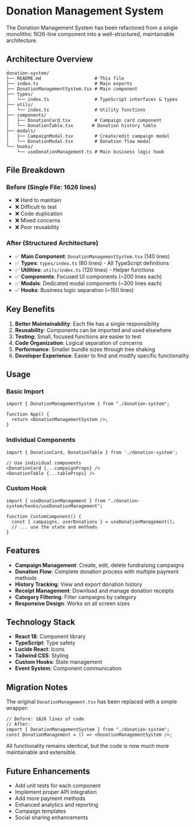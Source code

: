 # Donation Management System

The Donation Management System has been refactored from a single monolithic 1626-line component into a well-structured, maintainable architecture.

## Architecture Overview

```
donation-system/
├── README.md                    # This file
├── index.ts                     # Main exports
├── DonationManagementSystem.tsx # Main component
├── types/
│   └── index.ts                 # TypeScript interfaces & types
├── utils/
│   └── index.ts                 # Utility functions
├── components/
│   ├── DonationCard.tsx         # Campaign card component
│   └── DonationTable.tsx       # Donation history table
├── modals/
│   ├── CampaignModal.tsx        # Create/edit campaign modal
│   └── DonationModal.tsx        # Donation flow modal
└── hooks/
    └── useDonationManagement.ts # Main business logic hook
```

## File Breakdown

### Before (Single File: 1626 lines)

- ❌ Hard to maintain
- ❌ Difficult to test
- ❌ Code duplication
- ❌ Mixed concerns
- ❌ Poor reusability

### After (Structured Architecture)

- ✅ **Main Component**: `DonationManagementSystem.tsx` (140 lines)
- ✅ **Types**: `types/index.ts` (60 lines) - All TypeScript definitions
- ✅ **Utilities**: `utils/index.ts` (120 lines) - Helper functions
- ✅ **Components**: Focused UI components (~200 lines each)
- ✅ **Modals**: Dedicated modal components (~300 lines each)
- ✅ **Hooks**: Business logic separation (~150 lines)

## Key Benefits

1. **Better Maintainability**: Each file has a single responsibility
2. **Reusability**: Components can be imported and used elsewhere
3. **Testing**: Small, focused functions are easier to test
4. **Code Organization**: Logical separation of concerns
5. **Performance**: Smaller bundle sizes through tree shaking
6. **Developer Experience**: Easier to find and modify specific functionality

## Usage

### Basic Import

```tsx
import { DonationManagementSystem } from "./donation-system";

function App() {
  return <DonationManagementSystem />;
}
```

### Individual Components

```tsx
import { DonationCard, DonationTable } from './donation-system';

// Use individual components
<DonationCard {...campaignProps} />
<DonationTable {...tableProps} />
```

### Custom Hook

```tsx
import { useDonationManagement } from "./donation-system/hooks/useDonationManagement";

function CustomComponent() {
  const { campaigns, userDonations } = useDonationManagement();
  // ... use the state and methods
}
```

## Features

- **Campaign Management**: Create, edit, delete fundraising campaigns
- **Donation Flow**: Complete donation process with multiple payment methods
- **History Tracking**: View and export donation history
- **Receipt Management**: Download and manage donation receipts
- **Category Filtering**: Filter campaigns by category
- **Responsive Design**: Works on all screen sizes

## Technology Stack

- **React 18**: Component library
- **TypeScript**: Type safety
- **Lucide React**: Icons
- **Tailwind CSS**: Styling
- **Custom Hooks**: State management
- **Event System**: Component communication

## Migration Notes

The original `DonationManagement.tsx` has been replaced with a simple wrapper:

```tsx
// Before: 1626 lines of code
// After:
import { DonationManagementSystem } from "./donation-system";
const DonationManagement = () => <DonationManagementSystem />;
```

All functionality remains identical, but the code is now much more maintainable and extensible.

## Future Enhancements

- Add unit tests for each component
- Implement proper API integration
- Add more payment methods
- Enhanced analytics and reporting
- Campaign templates
- Social sharing enhancements
